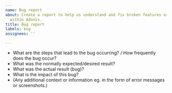 ```yaml
---
name: Bug report
about: Create a report to help us understand and fix broken features or functionality
  within Adonis.
title: Bug report
labels: bug
assignees: ''

---
```


- What are the steps that lead to the bug occurring? / How frequently does the bug occur?
- What was the normally expected/desired result?
- What was the actual result (bug)?
- What is the impact of this bug?
- (Any additional context or information eg. in the form of error messages or screenshots.)
